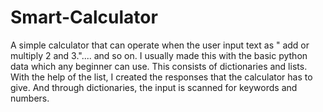 # Smart-Calculator
A simple calculator that can operate when the user input text as " add or multiply 2 and 3.".... and so on. I usually made this with the basic python data which any beginner can use. This consists of dictionaries and lists. With the help of the list, I created the responses that the calculator has to give. And through dictionaries, the input is scanned for keywords and numbers.
